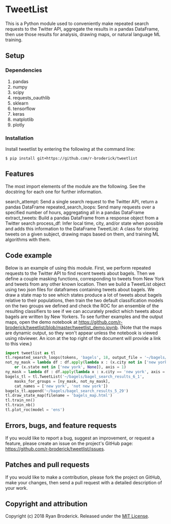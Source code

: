 # TweetList

This is a Python module used to conveniently make repeated search requests to the Twitter API, aggregate the results in a pandas DataFrame, then use those results for analysis, drawing maps, or natural language ML training.

## Setup

### Dependencies

1) pandas
2) numpy
3) scipy
4) requests_oauthlib
5) sklearn
6) tensorflow
7) keras
8) matplotlib
9) plotly

### Installation

Install tweetlist by entering the following at the command line:
```
$ pip install git+https://github.com/r-broderick/tweetlist
```

## Features

The most import elements of the module are the following. See the docstring for each one for further information.

search_attempt: Send a single search request to the Twitter API, return a pandas DataFrame
repeated_search_loops: Send many requests over a specified number of hours, aggregating all in a pandas DataFrame
extract_tweets: Build a pandas DataFrame from a response object from a Twitter search
process_df: Infer local time, city, and/or state when possible and adds this information to the DataFrame
TweetList: A class for storing tweets on a given subject, drawing maps based on them, and training ML algorithms with them.

## Code example

Below is an example of using this module. First, we perform repeated requests to the Twitter API to find recent tweets about bagels.
Then we define a couple masking functions, corresponding to tweets from New York and tweets from any other known location. Then we build a TweetList object using two json files for dataframes containing tweets about bagels. We draw a state map to see which states produce a lot of tweets about bagels relative to their populations, then train the two default classification models on the two groups we defined and check the ROC for an ensemble of the resulting classifiers to see if we can accurately predict which tweets about bagels are written by New Yorkers. To see further examples and the output maps, open the demo notebook at https://github.com/r-broderick/tweetlist/blob/master/tweetlist_demo.ipynb. (Note that the maps are dynamic output, so they won't appear unless the notebook is viewed using nbviewer. An icon at the top right of the document will provide a link to this view.)

```python
import tweetlist as tl
tl.repeated_search_loops(tokens, 'bagels', 18, output_file = '~/bagels/bagel_tweets_6_1', process = True)    
not_ny_mask = lambda df : df.apply(lambda x : (x.city not in ['new york', None]) 
	or (x.state not in ['new york', None]), axis = 1)
ny_mask = lambda df : df.apply(lambda x : x.city == 'new york', axis = 1)
bagels_tl = tl.TweetList('~/bagels/bagel_search_results_6_1', 
	masks_for_groups = [ny_mask, not_ny_mask],
	cat_names = ['new york', 'not new york'])
bagels_tl.append('~/bagels/bagel_search_results_5_29')
tl.draw_state_map(filename = 'bagels_map.html')
tl.train_nn()
tl.train_nb()
tl.plot_roc(model = 'ens')
```

## Errors, bugs, and feature requests

If you would like to report a bug, suggest an improvement, or request a feature, please create an issue on the project's GitHub page: https://github.com/r-broderick/tweetlist/issues.

## Patches and pull requests

If you would like to make a contribution, please fork the project on GitHub, make your changes, then send a pull request with a detailed description of your work.

## Copyright and attribution

Copyright (c) 2018 Ryan Broderick. Released under the [MIT License](https://github.com/r-broderick/tweetlist/blob/master/LICENSE).
